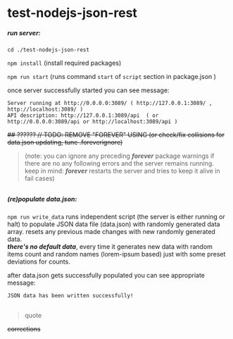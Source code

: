# test-nodejs-json-rest




##### run server:

`cd ./test-nodejs-json-rest`

`npm install` (install required packages)

`npm run start` (runs command `start` of `script` section in package.json )



once server successfully started you can see message:

    Server running at http://0.0.0.0:3089/ ( http://127.0.0.1:3089/ , http://localhost:3089/ ) 
    API description: http://127.0.0.1:3089/api  ( or http://0.0.0.0:3089/api or http://localhost:3089/api ) 


~~## ?????? // TODO: REMOVE "FOREVER" USING (or check/fix collisions for data.json updating, tune .foreverignore)~~

>(note: you can ignore any preceding ***forever*** package warnings if there are no any following errors and the server remains running. 
keep in mind: ***forever*** restarts the server and tries to keep it alive in fail cases)




##

##### (re)populate data.json:

`npm run write_data` runs independent script (the server is either running or halt) to populate JSON data file (data.json) with randomly generated data array. resets any previous made changes with new randomly generated data.  
***there's no default data***, every time it generates new data with random items count and random names (lorem-ipsum based) just with some preset deviations for counts.

after data.json gets successfully populated you can see appropriate message: 

    JSON data has been written successfully! 



##

##




> quote

~~corrections~~



